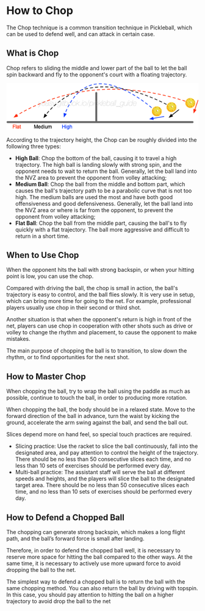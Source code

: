 # How to Chop

The Chop technique is a common transition technique in Pickleball, which can be used to defend well, and can attack in certain case.

## What is Chop

Chop refers to sliding the middle and lower part of the ball to let the ball spin backward and fly to the opponent's court with a floating trajectory.

![Chop Trajectories](_images/chop-trajectory.png)

According to the trajectory height, the Chop can be roughly divided into the following three types:

* **High Ball**: Chop the bottom of the ball, causing it to travel a high trajectory. The high ball is landing slowly with strong spin, and the opponent needs to wait to return the ball. Generally, let the ball land into the NVZ area to prevent the opponent from volley attacking;
* **Medium Ball**: Chop the ball from the middle and bottom part, which causes the ball's trajectory path to be a parabolic curve that is not too high. The medium balls are used the most and have both good offensiveness and good defensiveness. Generally, let the ball land into the NVZ area or where is far from the opponent, to prevent the opponent from volley attacking;
* **Flat Ball**: Chop the ball from the middle part, causing the ball's to fly quickly with a flat trajectory. The ball more aggressive and difficult to return in a short time.

## When to Use Chop

When the opponent hits the ball with strong backspin, or when your hitting point is low, you can use the chop.

Compared with driving the ball, the chop is small in action, the ball's trajectory is easy to control, and the ball flies slowly. It is very use in setup, which can bring more time for going to the net. For example, professional players usually use chop in their second or third shot.

Another situation is that when the opponent's return is high in front of the net, players can use chop in cooperation with other shots such as drive or volley to change the rhythm and placement, to cause the opponent to make mistakes.

The main purpose of chopping the ball is to transition, to slow down the rhythm, or to find opportunities for the next shot.

## How to Master Chop

When chopping the ball, try to wrap the ball using the paddle as much as possible, continue to touch the ball, in order to producing more rotation.

When chopping the ball, the body should be in a relaxed state. Move to the forward direction of the ball in advance, turn the waist by kicking the ground, accelerate the arm swing against the ball, and send the ball out.

Slices depend more on hand feel, so special touch practices are required.

* Slicing practice: Use the racket to slice the ball continuously, fall into the designated area, and pay attention to control the height of the trajectory. There should be no less than 50 consecutive slices each time, and no less than 10 sets of exercises should be performed every day.
* Multi-ball practice: The assistant staff will serve the ball at different speeds and heights, and the players will slice the ball to the designated target area. There should be no less than 50 consecutive slices each time, and no less than 10 sets of exercises should be performed every day.

## How to Defend a Chopped Ball

The chopping can generate strong backspin, which makes a long flight path, and the ball’s forward force is small after landing.

Therefore, in order to defend the chopped ball well, it is necessary to reserve more space for hitting the ball compared to the other ways. At the same time, it is necessary to actively use more upward force to avoid dropping the ball to the net.

The simplest way to defend a chopped ball is to return the ball with the same chopping method. You can also return the ball by driving with topspin. In this case, you should pay attention to hitting the ball on a higher trajectory to avoid drop the ball to the net